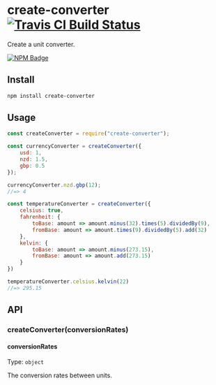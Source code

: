 # create-converter [![Travis CI Build Status](https://img.shields.io/travis/com/Richienb/create-converter/master.svg?style=for-the-badge)](https://travis-ci.com/Richienb/create-converter)

Create a unit converter.

[![NPM Badge](https://nodei.co/npm/create-converter.png)](https://npmjs.com/package/create-converter)

## Install

```sh
npm install create-converter
```

## Usage

```js
const createConverter = require("create-converter");

const currencyConverter = createConverter({
	usd: 1,
	nzd: 1.5,
	gbp: 0.5
});

currencyConverter.nzd.gbp(12);
//=> 4

const temperatureConverter = createConverter({
	celsius: true,
	fahrenheit: {
		toBase: amount => amount.minus(32).times(5).dividedBy(9),
		fromBase: amount => amount.times(9).dividedBy(5).add(32)
	},
	kelvin: {
		toBase: amount => amount.minus(273.15),
		fromBase: amount => amount.add(273.15)
	}
})

temperatureConverter.celsius.kelvin(22)
//=> 295.15
```

## API

### createConverter(conversionRates)

#### conversionRates

Type: `object`

The conversion rates between units.
